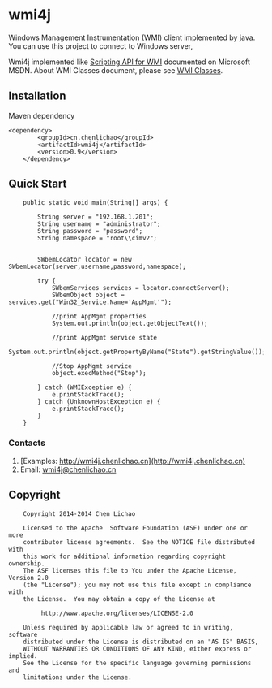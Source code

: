 wmi4j
=====

Windows Management Instrumentation (WMI) client implemented by java. You can use this project to connect
to Windows server, 

Wmi4j implemented like [Scripting API for WMI](http://msdn.microsoft.com/en-us/library/aa393258(v=vs.85).aspx) 
documented on Microsoft MSDN. About WMI Classes document, please see [WMI Classes](http://msdn.microsoft.com/en-us/library/aa394554(v=vs.85).aspx). 

Installation
------------

Maven dependency
	
	<dependency>
            <groupId>cn.chenlichao</groupId>
            <artifactId>wmi4j</artifactId>
            <version>0.9</version>
        </dependency>


Quick Start
-----------

        public static void main(String[] args) {
            
            String server = "192.168.1.201";
            String username = "administrator";
            String password = "password";
            String namespace = "root\\cimv2";
            
            
            SWbemLocator locator = new SWbemLocator(server,username,password,namespace);
            
            try {
                SWbemServices services = locator.connectServer();
                SWbemObject object = services.get("Win32_Service.Name='AppMgmt'");
                
                //print AppMgmt properties
                System.out.println(object.getObjectText());
                           
                //print AppMgmt service state
                System.out.println(object.getPropertyByName("State").getStringValue());
                           
                //Stop AppMgmt service
                object.execMethod("Stop");
            
            } catch (WMIException e) {
                e.printStackTrace();
            } catch (UnknownHostException e) {
                e.printStackTrace();
            }
        }

### Contacts
   1. [Examples: http://wmi4j.chenlichao.cn](http://wmi4j.chenlichao.cn)
   2. Email: wmi4j@chenlichao.cn
   
   
Copyright
---------
		
		Copyright 2014-2014 Chen Lichao
 
		Licensed to the Apache  Software Foundation (ASF) under one or more
		contributor license agreements.  See the NOTICE file distributed with
		this work for additional information regarding copyright ownership.
		The ASF licenses this file to You under the Apache License, Version 2.0
		(the "License"); you may not use this file except in compliance with
		the License.  You may obtain a copy of the License at
 
		     http://www.apache.org/licenses/LICENSE-2.0
 
		Unless required by applicable law or agreed to in writing, software
		distributed under the License is distributed on an "AS IS" BASIS,
		WITHOUT WARRANTIES OR CONDITIONS OF ANY KIND, either express or implied.
		See the License for the specific language governing permissions and
		limitations under the License.
